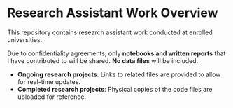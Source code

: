 # **Research Assistant Work Overview**

This repository contains research assistant work conducted at enrolled universities.

Due to confidentiality agreements, only **notebooks and written reports** that I have contributed to will be shared. **No data files** will be included.

- **Ongoing research projects**: Links to related files are provided to allow for real-time updates.  
- **Completed research projects**: Physical copies of the code files are uploaded for reference.

